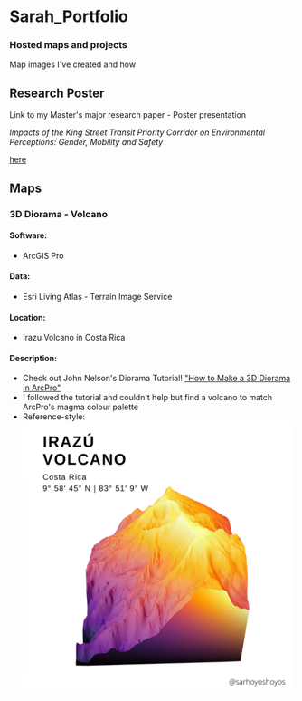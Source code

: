 # Sarah_Portfolio
### Hosted maps and projects
Map images I've created and how

Research Poster
------
Link to my Master's major research paper - Poster presentation 

*Impacts of the King Street Transit Priority Corridor on Environmental Perceptions: Gender, Mobility and Safety*

[here](https://www.flickr.com/photos/ryersonspatialanalysis/52060526137/)

Maps
------

### 3D Diorama - Volcano
#### Software:
* ArcGIS Pro


#### Data:
* Esri Living Atlas - Terrain Image Service


#### Location:
* Irazu Volcano in Costa Rica


#### Description:
* Check out John Nelson's Diorama Tutorial! ["How to Make a 3D Diorama in ArcPro"](https://www.youtube.com/watch?v=kVsj6Z7UuLY)
* I followed the tutorial and couldn't help but find a volcano to match ArcPro's magma colour palette 
* Reference-style: 
![alt text][logo]

[logo]: https://github.com/sahoyosso/Sarah_Portfolio/blob/main/images/irazu%20volcano%20map.png "Logo Title Text 2"


###
